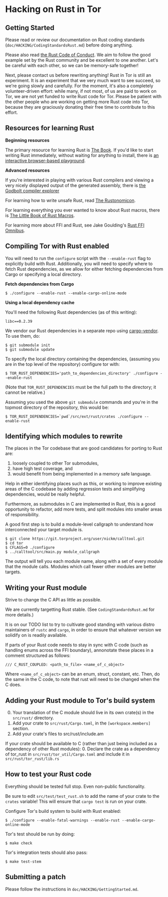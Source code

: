 # Hacking on Rust in Tor

## Getting Started

Please read or review our documentation on Rust coding standards
(`doc/HACKING/CodingStandardsRust.md`) before doing anything.

Please also read
[the Rust Code of Conduct](https://www.rust-lang.org/en-US/conduct.html). We
aim to follow the good example set by the Rust community and be
excellent to one another.  Let's be careful with each other, so we can
be memory-safe together!

Next, please contact us before rewriting anything!  Rust in Tor is still
an experiment.  It is an experiment that we very much want to see
succeed, so we're going slowly and carefully.  For the moment, it's also
a completely volunteer-driven effort: while many, if not most, of us are
paid to work on Tor, we are not yet funded to write Rust code for Tor.
Please be patient with the other people who are working on getting more
Rust code into Tor, because they are graciously donating their free time
to contribute to this effort.

## Resources for learning Rust

**Beginning resources**

The primary resource for learning Rust is
[The Book](https://doc.rust-lang.org/book/).  If you'd like to start writing
Rust immediately, without waiting for anything to install, there is
[an interactive browser-based playground](https://play.rust-lang.org/).

**Advanced resources**

If you're interested in playing with various Rust compilers and viewing
a very nicely displayed output of the generated assembly, there is
[the Godbolt compiler explorer](https://rust.godbolt.org/)

For learning how to write unsafe Rust, read
[The Rustonomicon](https://doc.rust-lang.org/nomicon/).

For learning everything you ever wanted to know about Rust macros, there
is
[The Little Book of Rust Macros](https://danielkeep.github.io/tlborm/book/index.html).

For learning more about FFI and Rust, see Jake Goulding's
[Rust FFI Omnibus](http://jakegoulding.com/rust-ffi-omnibus/).

## Compiling Tor with Rust enabled

You will need to run the `configure` script with the `--enable-rust`
flag to explicitly build with Rust. Additionally, you will need to
specify where to fetch Rust dependencies, as we allow for either
fetching dependencies from Cargo or specifying a local directory.

**Fetch dependencies from Cargo**

```console
$ ./configure --enable-rust --enable-cargo-online-mode
```

**Using a local dependency cache**

You'll need the following Rust dependencies (as of this writing):

    libc==0.2.39

We vendor our Rust dependencies in a separate repo using
[cargo-vendor](https://github.com/alexcrichton/cargo-vendor).  To use
them, do:

```console
$ git submodule init
$ git submodule update
```

To specify the local directory containing the dependencies, (assuming
you are in the top level of the repository) configure tor with:

```console
$ TOR_RUST_DEPENDENCIES='path_to_dependencies_directory' ./configure --enable-rust
```

(Note that `TOR_RUST_DEPENDENCIES` must be the full path to the directory; it
cannot be relative.)

Assuming you used the above `git submodule` commands and you're in the
topmost directory of the repository, this would be:

```console
$ TOR_RUST_DEPENDENCIES=`pwd`/src/ext/rust/crates ./configure --enable-rust
```

## Identifying which modules to rewrite

The places in the Tor codebase that are good candidates for porting to
Rust are:

1. loosely coupled to other Tor submodules,
2. have high test coverage, and
3. would benefit from being implemented in a memory safe language.

Help in either identifying places such as this, or working to improve
existing areas of the C codebase by adding regression tests and
simplifying dependencies, would be really helpful.

Furthermore, as submodules in C are implemented in Rust, this is a good
opportunity to refactor, add more tests, and split modules into smaller
areas of responsibility.

A good first step is to build a module-level callgraph to understand how
interconnected your target module is.

```console
$ git clone https://git.torproject.org/user/nickm/calltool.git
$ cd tor
$ CFLAGS=0 ./configure
$ ../calltool/src/main.py module_callgraph
```

The output will tell you each module name, along with a set of every module that
the module calls.  Modules which call fewer other modules are better targets.

## Writing your Rust module

Strive to change the C API as little as possible.

We are currently targetting Rust stable. (See `CodingStandardsRust.md` for more
details.)

It is on our TODO list to try to cultivate good
standing with various distro maintainers of `rustc` and `cargo`, in
order to ensure that whatever version we solidify on is readily
available.

If parts of your Rust code needs to stay in sync with C code (such as
handling enums across the FFI boundary), annonotate these places in a
comment structured as follows:

  `/// C_RUST_COUPLED: <path_to_file> <name_of_c_object>`

Where `<name_of_c_object>` can be an enum, struct, constant, etc.  Then,
do the same in the C code, to note that rust will need to be changed
when the C does.

## Adding your Rust module to Tor's build system

0. Your translation of the C module should live in its own crate(s)
   in the `src/rust/` directory.
1. Add your crate to `src/rust/Cargo.toml`, in the
   `[workspace.members]` section.
2. Add your crate's files to src/rust/include.am

If your crate should be available to C (rather than just being included as a
dependency of other Rust modules):
0. Declare the crate as a dependency of tor_rust in
   `src/rust/tor_util/Cargo.toml` and include it in
   `src/rust/tor_rust/lib.rs`

## How to test your Rust code

Everything should be tested full stop.  Even non-public functionality.

Be sure to edit `src/test/test_rust.sh` to add the name of your
crate to the `crates` variable! This will ensure that `cargo test` is
run on your crate.

Configure Tor's build system to build with Rust enabled:

```console
$ ./configure --enable-fatal-warnings --enable-rust --enable-cargo-online-mode
```

Tor's test should be run by doing:

```console
$ make check
```

Tor's integration tests should also pass:

```console
$ make test-stem
```

## Submitting a patch

Please follow the instructions in `doc/HACKING/GettingStarted.md`.
